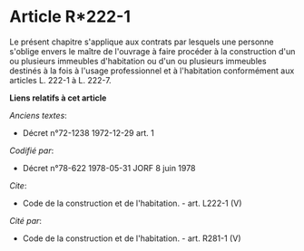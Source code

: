 # Article R*222-1

Le présent chapitre s'applique aux contrats par lesquels une personne s'oblige envers le maître de l'ouvrage à faire procéder
à la construction d'un ou plusieurs immeubles d'habitation ou d'un ou plusieurs immeubles destinés à la fois à l'usage
professionnel et à l'habitation conformément aux articles L. 222-1 à L. 222-7.

**Liens relatifs à cet article**

_Anciens textes_:

  - Décret n°72-1238 1972-12-29 art. 1

_Codifié par_:

  - Décret n°78-622 1978-05-31 JORF 8 juin 1978

_Cite_:

  - Code de la construction et de l'habitation. - art. L222-1 (V)

_Cité par_:

  - Code de la construction et de l'habitation. - art. R281-1 (V)
